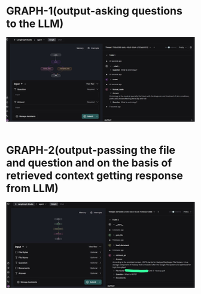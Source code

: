 # GRAPH-1(output-asking questions to the LLM)
![Graph1-output](static/result_graph.jpg)
<br>
<br>
# GRAPH-2(output-passing the file and question and on the basis of retrieved context getting response from LLM)
![Graph2-output](static/result_graph2.jpeg)
